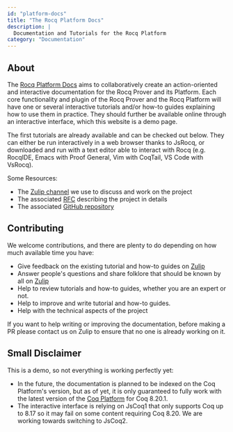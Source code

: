 ```yaml
---
id: "platform-docs"
title: "The Rocq Platform Docs"
description: |
  Documentation and Tutorials for the Rocq Platform
category: "Documentation"
---
```


## About

The [Rocq Platform Docs](https://rocq-prover.org/platform-docs/) aims to collaboratively create an action-oriented and interactive documentation for the Rocq Prover and its Platform.
Each core functionality and plugin of the Rocq Prover and the Rocq Platform will have one or several interactive tutorials and/or how-to guides explaining how to use them in practice.
They should further be available online through an interactive interface, which this website is a demo page.

The first tutorials are already available and can be checked out below. They can either be run interactively in a web browser thanks to JsRocq, or downloaded and run with a text editor able to interact with Rocq (e.g. RocqIDE, Emacs with Proof General, Vim with CoqTail, VS Code
with VsRocq).

Some Resources:

-   The [Zulip channel](https://rocq-prover.zulipchat.com/#narrow/stream/437203-Platform-docs)
    we use to discuss and work on the project
-   The associated [RFC](https://github.com/rocq-prover/rfcs/pull/91) describing the
    project in details
-   The associated [GitHub repository](https://github.com/rocq-prover/platform-docs)

## Contributing

We welcome contributions, and there are plenty to do depending on how
much available time you have:

-   Give feedback on the existing tutorial and how-to guides on
    [Zulip](https://rocq-prover.zulipchat.com/#narrow/stream/437203-Platform-docs)
-   Answer people's questions and share folklore that should be known
    by all on
    [Zulip](https://rocq-prover.zulipchat.com/#narrow/stream/437203-Platform-docs)
-   Help to review tutorials and how-to guides, whether you are an
    expert or not.
-   Help to improve and write tutorial and how-to guides.
-   Help with the technical aspects of the project

If you want to help writing or improving the documentation, before making a PR
please contact us on Zulip to ensure that no one is already working on it.

## Small Disclaimer

This is a demo, so not everything is working perfectly yet:

-   In the future, the documentation is planned to be indexed on the Coq
    Platform's version, but as of yet, it is only guaranteed to fully
    work with the latest version of the [Coq
    Platform](https://github.com/rocq-prover/platform/blob/main/doc/README~8.20~2025.01.md)
    for Coq 8.20.1.
-   The interactive interface is relying on JsCoq1 that only supports
    Coq up to 8.17 so it may fail on some content requiring Coq 8.20. We
    are working towards switching to JsCoq2.

